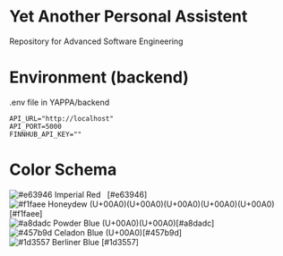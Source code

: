 # Yet Another Personal Assistent
Repository for Advanced Software Engineering

# Environment (backend)

.env file in YAPPA/backend

```env
API_URL="http://localhost"
API_PORT=5000
FINNHUB_API_KEY=""
```

# Color Schema
![#e63946](https://placehold.it/15/e63946/000000?text=+) Imperial Red &#160; [#e63946]<br>
![#f1faee](https://placehold.it/15/f1faee/000000?text=+) Honeydew (U+00A0)(U+00A0)(U+00A0)(U+00A0)(U+00A0)[#f1faee]<br>
![#a8dadc](https://placehold.it/15/a8dadc/000000?text=+) Powder Blue (U+00A0)(U+00A0)[#a8dadc]<br>
![#457b9d](https://placehold.it/15/457b9d/000000?text=+) Celadon Blue (U+00A0)[#457b9d]<br>
![#1d3557](https://placehold.it/15/1d3557/000000?text=+) Berliner Blue [#1d3557]<br>
